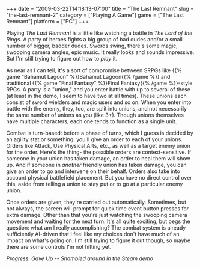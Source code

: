 +++
date = "2009-03-22T14:18:13-07:00"
title = "The Last Remnant"
slug = "the-last-remnant-2"
category = ["Playing A Game"]
game = ["The Last Remnant"]
platform = ["PC"]
+++

Playing <i>The Last Remnant</i> is a little like watching a battle in <i>The Lord of the Rings</i>.  A party of heroes fights a big group of bad dudes and/or a small number of bigger, badder dudes.  Swords swing, there's some magic, swooping camera angles, epic music.  It really looks and sounds impressive.  But I'm still trying to figure out how to <i>play</i> it.

As near as I can tell, it's a sort of compromise between SRPGs like {{% game "Bahamut Lagoon" %}}Bahamut Lagoon{{% /game %}} and traditional {{% game "Final Fantasy" %}}Final Fantasy{{% /game %}}-style RPGs.  A party is a "union," and you enter battle with up to several of these (at least in the demo, I seem to have two at all times).  These unions each consist of sword wielders and magic users and so on.  When you enter into battle with the enemy, they, too, are split into unions, and not necessarily the same number of unions as you (like 3+).  Though unions themselves have multiple characters, each one tends to function as a single unit.

Combat is turn-based: before a phase of turns, which I guess is decided by an agility stat or something, you'll give an order to each of your unions.  Orders like Attack, Use Physical Arts, etc., as well as a target enemy union for the order.  Here's the thing- the possible orders are context-sensitive.  If someone in your union has taken damage, an order to heal them will show up.  And if someone in <i>another</i> friendly union has taken damage, you can give an order to go and intervene on their behalf.  Orders also take into account physical battlefield placement.  But you have no direct control over this, aside from telling a union to stay put or to go at a particular enemy union.

Once orders are given, they're carried out automatically.  Sometimes, but not always, the screen will prompt for quick time event button presses for extra damage.  Other than that you're just watching the swooping camera movement and waiting for the next turn.  It's all quite exciting, but begs the question: what am I really accomplishing?  The combat system is already sufficiently AI-driven that I feel like my choices don't have much of an impact on what's going on.  I'm still trying to figure it out though, so maybe there are some controls I'm not hitting yet.

<i>Progress: Gave Up -- Shambled around in the Steam demo</i>